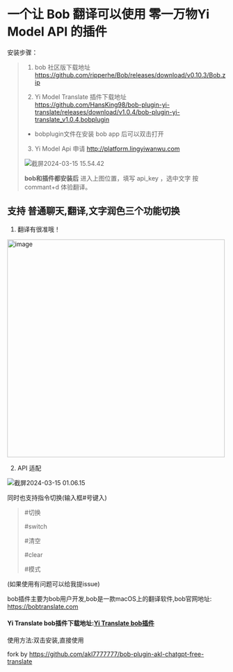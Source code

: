 # 一个让 Bob 翻译可以使用 零一万物Yi Model API 的插件 

安装步骤：

>1. bob 社区版下载地址 https://github.com/ripperhe/Bob/releases/download/v0.10.3/Bob.zip
>
>2. Yi Model Translate 插件下载地址 https://github.com/HansKing98/bob-plugin-yi-translate/releases/download/v1.0.4/bob-plugin-yi-translate_v1.0.4.bobplugin
>   - bobplugin文件在安装 bob app 后可以双击打开
>
>
>3. Yi Model Api 申请 http://platform.lingyiwanwu.com
>
> ![截屏2024-03-15 15.54.42](http://image.hansking.cn/picgo/%E6%88%AA%E5%B1%8F2024-03-15%2015.54.42.png)
>
>**bob和插件都安装后** 进入上图位置，填写 api_key ，选中文字 按 commant+d 体验翻译。



## 支持 普通聊天,翻译,文字润色三个功能切换

1. 翻译有很准哦！

<img width="500" alt="image" src="https://image.hansking.cn/picgo/%E6%88%AA%E5%B1%8F2024-03-15%2001.03.12.png" />

2. API 适配

![截屏2024-03-15 01.06.15](https://image.hansking.cn/picgo/%E6%88%AA%E5%B1%8F2024-03-15%2001.06.15.png)

同时也支持指令切换(输入框#号键入)

> #切换
>
> #switch
>
> #清空
>
> #clear
>
> #模式



(如果使用有问题可以给我提issue)

bob插件主要为bob用户开发,bob是一款macOS上的翻译软件,bob官网地址: https://bobtranslate.com

#### Yi Translate bob插件下载地址:[Yi Translate bob插件](https://github.com/hansking98/bob-plugin-yi-translate/releases)

使用方法:双击安装,直接使用

fork by https://github.com/akl7777777/bob-plugin-akl-chatgpt-free-translate